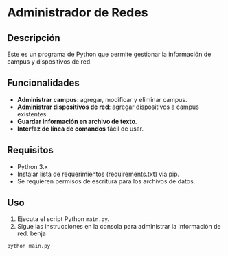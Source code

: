 # Administrador de Redes

## Descripción

Este es un programa de Python que permite gestionar la información de campus y dispositivos de red.

## Funcionalidades

- **Administrar campus**: agregar, modificar y eliminar campus.
- **Administrar dispositivos de red**: agregar dispositivos a campus existentes.
- **Guardar información en archivo de texto**.
- **Interfaz de línea de comandos** fácil de usar.

## Requisitos

- Python 3.x
- Instalar lista de requerimientos (requirements.txt) via pip.
- Se requieren permisos de escritura para los archivos de datos.

## Uso

1. Ejecuta el script Python `main.py`.
2. Sigue las instrucciones en la consola para administrar la información de red. benja

```bash
python main.py
